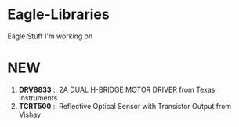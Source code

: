 Eagle-Libraries
===============

Eagle Stuff I'm working on


NEW
===============
1. **DRV8833**									:: 2A DUAL H-BRIDGE MOTOR DRIVER from Texas Instruments
2. **TCRT500**									:: Reflective Optical Sensor with Transistor Output from Vishay
